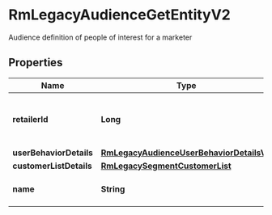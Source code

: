 

# RmLegacyAudienceGetEntityV2

Audience definition of people of interest for a marketer

## Properties

| Name | Type | Description | Notes |
|------------ | ------------- | ------------- | -------------|
|**retailerId** | **Long** | ID of the retailer associated with this audience |  |
|**userBehaviorDetails** | [**RmLegacyAudienceUserBehaviorDetailsV2**](RmLegacyAudienceUserBehaviorDetailsV2.md) |  |  [optional] |
|**customerListDetails** | [**RmLegacySegmentCustomerList**](RmLegacySegmentCustomerList.md) |  |  [optional] |
|**name** | **String** | Name of the audience |  |



